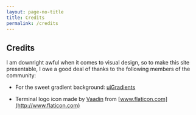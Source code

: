 ```yaml
---
layout: page-no-title
title: Credits
permalink: /credits
---
```


## Credits

I am downright awful when it comes to visual design, so to make this site
presentable, I owe a good deal of thanks to the following members of the
community:

- For the sweet gradient background:
  [uiGradients](http://uigradients.com/#Titanium)

- Terminal logo icon made by
  [Vaadin](http://www.flaticon.com/authors/vaadin)
  from [www.flaticon.com](http://www.flaticon.com)
